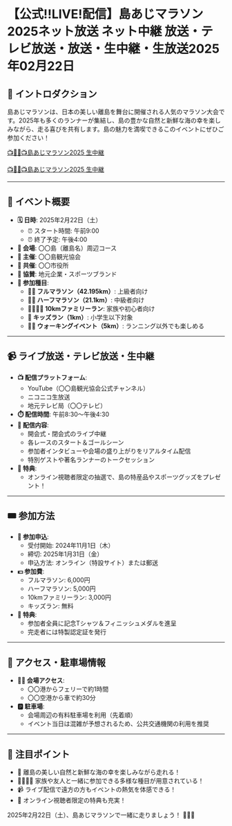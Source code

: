 # 【公式!!LIVE!配信】島あじマラソン2025ネット放送 ネット中継 放送・テレビ放送・放送・生中継・生放送2025年02月22日

## 📜 イントロダクション
島あじマラソンは、日本の美しい離島を舞台に開催される人気のマラソン大会です。2025年も多くのランナーが集結し、島の豊かな自然と新鮮な海の幸を楽しみながら、走る喜びを共有します。島の魅力を満喫できるこのイベントにぜひご参加ください！

[📺🏃‍♂️📺島あじマラソン2025 生中継](https://jsports-hq.com/marathan-all/?pro)

[📺🏃‍♂️📺島あじマラソン2025 生中継](https://jsports-hq.com/marathan-all/?pro)

---

## 📅 イベント概要
- **🗓️ 日時**: 2025年2月22日（土）
  - ⏰ スタート時間: 午前9:00
  - ⏰ 終了予定: 午後4:00
- **📍 会場**: 〇〇島（離島名）周辺コース
- **🏢 主催**: 〇〇島観光協会
- **🤝 共催**: 〇〇市役所
- **💼 協賛**: 地元企業・スポーツブランド
- **🎽 参加種目**:
  - **🏃‍♂️ フルマラソン（42.195km）**: 上級者向け
  - **🏃‍♀️ ハーフマラソン（21.1km）**: 中級者向け
  - **👨‍👩‍👧‍👦 10kmファミリーラン**: 家族や初心者向け
  - **👶 キッズラン（1km）**: 小学生以下対象
  - **🚶‍♂️ ウォーキングイベント（5km）**: ランニング以外でも楽しめる

---

## 📹 ライブ放送・テレビ放送・生中継
- **📺 配信プラットフォーム**:
  - YouTube（〇〇島観光協会公式チャンネル）
  - ニコニコ生放送
  - 地元テレビ局（〇〇テレビ）
- **⏱️ 配信時間**: 午前8:30～午後4:30
- **🎥 配信内容**:
  - 開会式・閉会式のライブ中継
  - 各レースのスタート＆ゴールシーン
  - 参加者インタビューや会場の盛り上がりをリアルタイム配信
  - 特別ゲストや著名ランナーのトークセッション
- **🎁 特典**:
  - オンライン視聴者限定の抽選で、島の特産品やスポーツグッズをプレゼント！

---

## 🎟️ 参加方法
- **📝 参加申込**:
  - 受付開始: 2024年11月1日（木）
  - 締切: 2025年1月31日（金）
  - 申込方法: オンライン（特設サイト）または郵送
- **💵 参加費**:
  - フルマラソン: 6,000円
  - ハーフマラソン: 5,000円
  - 10kmファミリーラン: 3,000円
  - キッズラン: 無料
- **🎁 特典**:
  - 参加者全員に記念Tシャツ＆フィニッシュメダルを進呈
  - 完走者には特製認定証を発行

---

## 🚉 アクセス・駐車場情報
- **🚶‍♂️ 会場アクセス**:
  - 〇〇港からフェリーで約1時間
  - 〇〇空港から車で約30分
- **🅿️ 駐車場**:
  - 会場周辺の有料駐車場を利用（先着順）
  - イベント当日は混雑が予想されるため、公共交通機関の利用を推奨


---

## 🌟 注目ポイント
- 🌸 離島の美しい自然と新鮮な海の幸を楽しみながら走れる！
- 👨‍👩‍👧‍👦 家族や友人と一緒に参加できる多様な種目が用意されている！
- 📹 ライブ配信で遠方の方もイベントの熱気を体感できる！
- 🎁 オンライン視聴者限定の特典も充実！

2025年2月22日（土）、島あじマラソンで一緒に走りましょう！ 🏃‍♀️🎉
